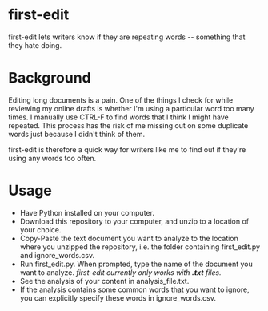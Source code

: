# first-edit
first-edit lets writers know if they are repeating words -- something that they hate doing.

# Background
Editing long documents is a pain. One of the things I check for while reviewing my online drafts is whether I'm using a particular word too many times. I manually use CTRL-F to find words that I think I might have repeated. This process has the risk of me missing out on some duplicate words just because I didn't think of them.

first-edit is therefore a quick way for writers like me to find out if they're using any words too often.

# Usage
- Have Python installed on your computer.
- Download this repository to your computer, and unzip to a location of your choice.
- Copy-Paste the text document you want to analyze to the location where you unzipped the repository, i.e. the folder containing first_edit.py and ignore_words.csv.
- Run first_edit.py. When prompted, type the name of the document you want to analyze. <i>first-edit currently only works with <b>.txt</b> files.</i>
- See the analysis of your content in analysis_file.txt.
- If the analysis contains some common words that you want to ignore, you can explicitly specify these words in ignore_words.csv.
